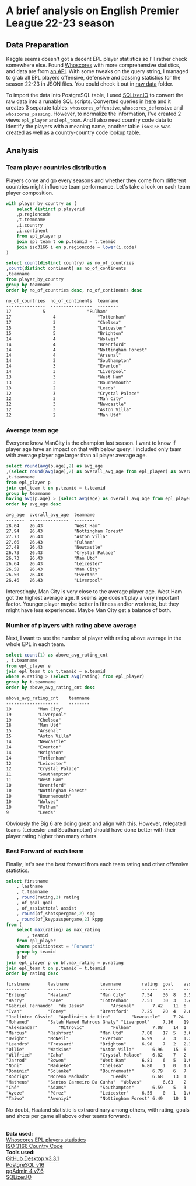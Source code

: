 # A brief analysis on English Premier League 22-23 season
## Data Preparation
<p>Kaggle seems doesn't got a decent EPL player statistics so I'll rather check somewhere else.  Found <a href="https://www.whoscored.com/">Whoscores</a> with more comprehensive statistics, and data are from <a href="https://www.whoscored.com/StatisticsFeed/1/GetPlayerStatistics?category=summary&subcategory=offensive&statsAccumulationType=0&isCurrent=true&playerId=&teamIds=&matchId=&stageId=22076&tournamentOptions=2&sortBy=Rating&sortAscending=&age=&ageComparisonType=&appearances=&appearancesComparisonType=&field=Overall&nationality=&positionOptions=&timeOfTheGameEnd=&timeOfTheGameStart=&isMinApp=true&page=2&includeZeroValues=&numberOfPlayersToPick=10">an API</a>.  With some tweaks on the query string, I managed to grab all EPL players offensive, defensive and passing statistics for the season 22-23 in JSON files.  You could check it out in <a href="https://github.com/siudd/epl_2223_analysis/tree/main/raw%20data">raw data</a> folder.</p>
<p>To import the data into PostgreSQL table, I used <a href="https://sqlizer.io/">SQLizer.IO</a> to convert the raw data into a runable SQL scripts.  Converted queries in <a href="https://github.com/siudd/epl_2223_analysis/tree/main/tables">here</a> and it creates 3 separate tables: <code>whoscores_offensive</code>, <code>whoscores_defensive</code> and <code>whoscores_passing</code>.  However, to normalize the information, I've created 2 views <code>epl_player</code> and <code>epl_team</code>.  And I also need country code data to identify the players with a meaning name, another table <code>iso3166</code> was created as well as a country-country code lookup table.</p>

## Analysis
### Team player countries distribution
Players come and go every seasons and whether they come from different countries might influence team performance.  Let's take a look on each team player composition.

```sql
with player_by_country as (
	select distinct p.playerid
	,p.regioncode
	,t.teamname
	,i.country
	,i.continent
	from epl_player p
	join epl_team t on p.teamid = t.teamid
	join iso3166 i on p.regioncode = lower(i.code)
)

select count(distinct country) as no_of_countries
,count(distinct continent) as no_of_continents
,teamname
from player_by_country
group by teamname
order by no_of_countries desc, no_of_continents desc
```

```txt
no_of_countries  no_of_continents  teamname
---------------  ----------------  --------
17	          5                "Fulham"
17                4                "Tottenham"
17                3                "Chelsea"
15                5                "Leicester"
15                5                "Brighton"
14                4                "Wolves"
14                4                "Brentford"
14                4                "Nottingham Forest"
14                4                "Arsenal"
14                3                "Southampton"
14                3                "Everton"
14                3                "Liverpool"
13                3                "West Ham"
13                3                "Bournemouth"
13                2                "Leeds"
12                3                "Crystal Palace"
12                3                "Man City"
12                3                "Newcastle"
12                3                "Aston Villa"
12                2                "Man Utd"
```

### Average team age
Everyone know ManCity is the champion last season.  I want to know if player age have an impact on that with below query.  I included only team with average player age larger than all player average age.

```sql
select round(avg(p.age),2) as avg_age
,(select round(avg(age),2) as overall_avg_age from epl_player) as overall_avg_age
,t.teamname
from epl_player p
join epl_team t on p.teamid = t.teamid
group by teamname
having avg(p.age) > (select avg(age) as overall_avg_age from epl_player)
order by avg_age desc
```

```txt
avg_age  overall_avg_age  teamname
-------  ---------------  --------
28.04    26.43            "West Ham"
27.94    26.43            "Nottingham Forest"
27.73    26.43            "Aston Villa"
27.66    26.43            "Fulham"
27.48    26.43            "Newcastle"
26.73    26.43            "Crystal Palace"
26.73    26.43            "Man Utd"
26.64    26.43            "Leicester"
26.58    26.43            "Man City"
26.50    26.43            "Everton"
26.46    26.43            "Liverpool"
```

Interestingly, Man City is very close to the average player age.  West Ham got the highest average age.  It seems age doesn't play a very important factor. Younger player maybe better in fitness and/or workrate, but they might have less experiences.  Maybe Man City get a balance of both.

### Number of players with rating above average
Next, I want to see the number of player with rating above average in the whole EPL in each team.

```sql
select count(1) as above_avg_rating_cnt
, t.teamname 
from epl_player e
join epl_team t on t.teamid = e.teamid
where e.rating > (select avg(rating) from epl_player)
group by t.teamname
order by above_avg_rating_cnt desc
```

```txt
above_avg_rating_cnt	teamname
--------------------	--------
19			"Man City"
19			"Liverpool"
19			"Chelsea"
18			"Man Utd"
15			"Arsenal"
15			"Aston Villa"
14			"Newcastle"
14			"Everton"
14			"Brighton"
14			"Tottenham"
12			"Leicester"
12			"Crystal Palace"
11			"Southampton"
11			"West Ham"
10			"Brentford"
10			"Nottingham Forest"
10			"Bournemouth"
10			"Wolves"
10			"Fulham"
9			"Leeds"
```

Obviously the Big 6 are doing great and align with this.  However, relegated teams (Leicester and Southampton) should have done better with their player rating higher than many others.

### Best Forward of each team
Finally, let's see the best forward from each team rating and other offensive statistics.

```sql
select firstname
	, lastname
	, t.teamname
	, round(rating,2) rating
	, of_goal goal
	, of_assisttotal assist
	, round(of_shotspergame,2) spg
	, round(of_keypasspergame,2) kppg
from (
	select max(rating) as max_rating
		, teamid
	from epl_player
	where positiontext = 'Forward'
	group by teamid
	) bf
join epl_player p on bf.max_rating = p.rating
join epl_team t on p.teamid = t.teamid
order by rating desc
```

```txt
firstname		lastname			teamname		rating	goal	assist	spg	kppg
---------		--------			--------		------	----	------	---	----
"Erling"		"Haaland"			"Man City"		7.54	36	8	3.51	0.86
"Harry"			"Kane"				"Tottenham"		7.51	30	3	3.42	1.50
"Gabriel Fernando"	"de Jesus"			"Arsenal"		7.42	11	6	2.96	1.19
"Ivan"			"Toney"				"Brentford"		7.25	20	4	2.85	0.82
"Joelinton Cássio"	"Apolinário de Lira"		"Newcastle"		7.24	6	1	1.59	0.81
"Mohamed"		"Salah Hamed Mahrous Ghaly"	"Liverpool"		7.16	19	12	3.29	1.71
"Aleksandar"		"Mitrovic"			"Fulham"		7.08	14	1	3.88	0.67
"Marcus"		"Rashford"			"Man Utd"		7.08	17	5	3.09	0.86
"Dwight"		"McNeil"			"Everton"		6.99	7	3	1.28	1.36
"Leandro"		"Trossard"			"Brighton"		6.98	7	2	2.38	1.44
"Ollie"			"Watkins"			"Aston Villa"		6.96	15	6	2.32	0.84
"Wilfried"		"Zaha"				"Crystal Palace"	6.82	7	2	2.44	0.96
"Jarrod"		"Bowen"				"West Ham"		6.81	6	5	1.97	1.26
"Noni"			"Madueke"			"Chelsea"		6.80	1	0	1.00	1.08
"Dominic"		"Solanke"			"Bournemouth"		6.79	6	7	2.30	0.64
"Rodrigo"		"Moreno Machado"		"Leeds"			6.68	13	1	2.16	0.52
"Matheus"		"Santos Carneiro Da Cunha"	"Wolves"		6.63	2	0	1.53	0.41
"Ché"			"Adams"				"Southampton"		6.59	5	3	1.68	0.86
"Ayoze"			"Pérez"				"Leicester"		6.55	0	1	1.00	1.38
"Taiwo"			"Awoniyi"			"Nottingham Forest"	6.49	10	1	1.30	0.37
```

No doubt, Haaland statistic is extraordinary among others, with rating, goals and shots per game all above other teams forwards.

<br><b>Data used:</b>
<br><a href="https://www.whoscored.com/Regions/252/Tournaments/2/Seasons/9075/Stages/20934/PlayerStatistics/England-Premier-League-2022-2023">Whoscores EPL players statistics</a>
<br><a href="https://en.wikipedia.org/wiki/List_of_ISO_3166_country_codes">ISO 3166 Country Code</a>
<br><b>Tools used:</b>
<br><a href="https://desktop.github.com/">GitHub Desktop v3.3.1</a>
<br><a href="https://www.postgresql.org/download/">PostgreSQL v16</a>
<br><a href="https://www.pgadmin.org/download/">pgAdmin 4 v7.6</a>
<br><a href="https://sqlizer.io/">SQLizer.IO</a>
